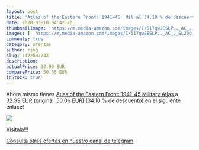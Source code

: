 ```yaml
---
layout: post
title: 'Atlas of the Eastern Front: 1941–45  Mil al 34.10 % de descuento'
date: 2020-03-10 04:42:20
thumbnailImage: 'https://m.media-amazon.com/images/I/517qw2ESLPL._AC_._SL200_.jpg'
images: [ 'https://m.media-amazon.com/images/I/517qw2ESLPL._AC_._SL200_.jpg' ]
comments: true
category: ofertas
author: ring
slug: 147280774X
description:
actualPrice: 32.99 EUR
comparePrice: 50.06 EUR
inStock: true
---
```


Ahora mismo tienes [Atlas of the Eastern Front: 1941–45  Military Atlas ](https://www.amazon.com/dp/147280774X/?tag=redken08-20) a 32.99 EUR (original: 50.06 EUR) (34.10 %  de descuento) en el siguiente enlace!

[![](https://m.media-amazon.com/images/I/517qw2ESLPL._AC_._SL200_.jpg)](https://www.amazon.com/dp/147280774X/?tag=redken08-20)

[Visítala!!!](https://www.amazon.com/dp/147280774X/?tag=redken08-20)

[Consulta otras ofertas en nuestro canal de telegram](https://t.me/s/ofertas25)
